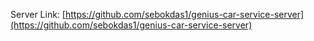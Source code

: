 Server Link: [https://github.com/sebokdas1/genius-car-service-server](https://github.com/sebokdas1/genius-car-service-server)